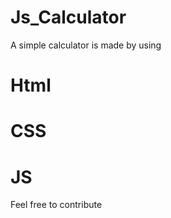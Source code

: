 # Js_Calculator

A simple calculator is made by using 

  # Html
  # CSS 
  # JS

Feel free to contribute
